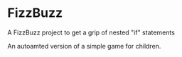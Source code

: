 # FizzBuzz
A FizzBuzz project to get a grip of nested "if" statements

An autoamted version of a simple game for children.
